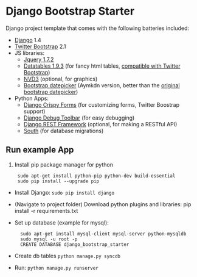 Django Bootstrap Starter
========================

Django project template that comes with the following batteries included:

* [Django](https://www.djangoproject.com/) 1.4
* [Twitter Bootstrap](http://twitter.github.com/bootstrap/) 2.1
* JS libraries: 
	- [Jquery 1.7.2](http://jquery.com/)
	- [Datatables 1.9.3](http://datatables.net/) (for fancy html tables, [compatible with Twitter Bootstrap](http://datatables.net/release-datatables/extras/TableTools/bootstrap.html))
	- [NVD3](http://nvd3.com/) (optional, for graphics)
	- [Bootstrap datepicker](https://github.com/Aymkdn/Datepicker-for-Bootstrap) (Aymkdn version, better than the [original bootstrap datepicker](http://www.eyecon.ro/bootstrap-datepicker/))
* Python Apps:
	- [Django Crispy Forms](https://github.com/maraujop/django-crispy-forms) (for customizing forms, Twitter Boostrap support)
	- [Django Debug Toolbar](https://github.com/django-debug-toolbar/django-debug-toolbar) (for easy debugging)
	- [Django REST Framework](http://django-rest-framework.org/) (optional, for making a RESTful API)
	- [South](http://south.aeracode.org/) (for database migrations)

Run example App
-----------

1. Install pip package manager for python
 
        sudo apt-get install python-pip python-dev build-essential
        sudo pip install --upgrade pip

* Install Django: ``sudo pip install django``

* (Navigate to project folder) Download python plugins and libraries:
	pip install -r requirements.txt 

* Set up database (example for mysql):

        sudo apt-get install mysql-client mysql-server python-mysqldb
        sudo mysql -u root -p
        CREATE DATABASE django_bootstrap_starter	

* Create db tables ``python manage.py syncdb``
* Run: ``python manage.py runserver``